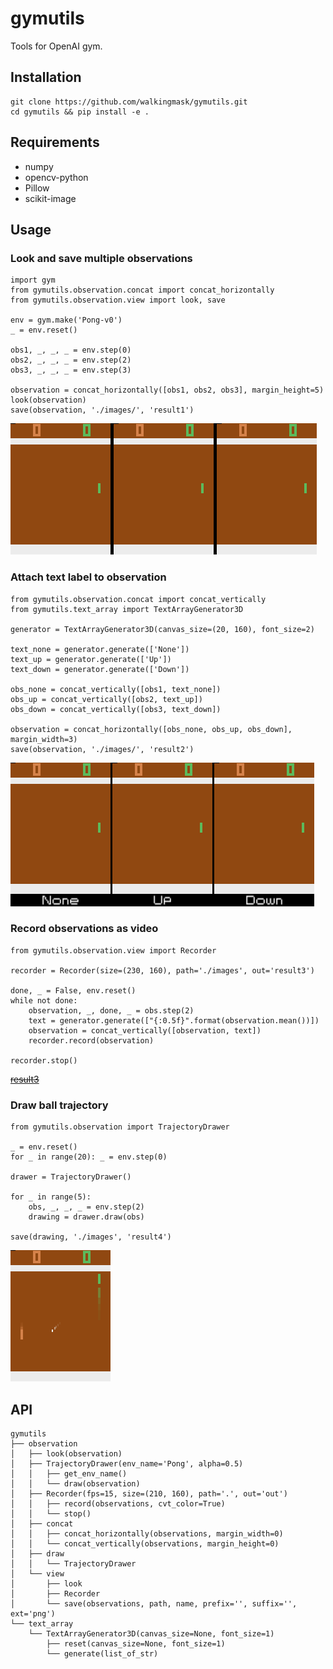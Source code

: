 # gymutils
Tools for OpenAI gym.


## Installation
```
git clone https://github.com/walkingmask/gymutils.git
cd gymutils && pip install -e .
```


## Requirements
- numpy
- opencv-python
- Pillow
- scikit-image


## Usage
### Look and save multiple observations
```
import gym
from gymutils.observation.concat import concat_horizontally
from gymutils.observation.view import look, save

env = gym.make('Pong-v0')
_ = env.reset()

obs1, _, _, _ = env.step(0)
obs2, _, _, _ = env.step(2)
obs3, _, _, _ = env.step(3)

observation = concat_horizontally([obs1, obs2, obs3], margin_height=5)
look(observation)
save(observation, './images/', 'result1')
```

![Result1](./images/result1.png)

### Attach text label to observation
```
from gymutils.observation.concat import concat_vertically
from gymutils.text_array import TextArrayGenerator3D

generator = TextArrayGenerator3D(canvas_size=(20, 160), font_size=2)

text_none = generator.generate(['None'])
text_up = generator.generate(['Up'])
text_down = generator.generate(['Down'])

obs_none = concat_vertically([obs1, text_none])
obs_up = concat_vertically([obs2, text_up])
obs_down = concat_vertically([obs3, text_down])

observation = concat_horizontally([obs_none, obs_up, obs_down], margin_width=3)
save(observation, './images/', 'result2')
```

![Result2](./images/result2.png)

### Record observations as video
```
from gymutils.observation.view import Recorder

recorder = Recorder(size=(230, 160), path='./images', out='result3')

done, _ = False, env.reset()
while not done:
    observation, _, done, _ = obs.step(2)
    text = generator.generate(["{:0.5f}".format(observation.mean())])
    observation = concat_vertically([observation, text])
    recorder.record(observation)

recorder.stop()
```

~~[result3](./images/result3.mov)~~

### Draw ball trajectory
```
from gymutils.observation import TrajectoryDrawer

_ = env.reset()
for _ in range(20): _ = env.step(0)

drawer = TrajectoryDrawer()

for _ in range(5):
    obs, _, _, _ = env.step(2)
    drawing = drawer.draw(obs)

save(drawing, './images', 'result4')
```

![Result4](./images/result4.png)


## API
```
gymutils
├── observation
│   ├── look(observation)
│   ├── TrajectoryDrawer(env_name='Pong', alpha=0.5)
│   │   ├── get_env_name()
│   │   └── draw(observation)
│   ├── Recorder(fps=15, size=(210, 160), path='.', out='out')
│   │   ├── record(observations, cvt_color=True)
│   │   └── stop()
│   ├── concat
│   │   ├── concat_horizontally(observations, margin_width=0)
│   │   └── concat_vertically(observations, margin_height=0)
│   ├── draw
│   │   └── TrajectoryDrawer
│   └── view
│       ├── look
│       ├── Recorder
│       └── save(observations, path, name, prefix='', suffix='', ext='png')
└── text_array
    └── TextArrayGenerator3D(canvas_size=None, font_size=1)
        ├── reset(canvas_size=None, font_size=1)
        └── generate(list_of_str)
```
